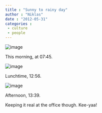 ```yaml
---
title : "Sunny to rainy day"
author : "Niklas"
date : "2012-05-31"
categories : 
 - culture
 - people
---
```


![image](https://niklasblog.com/wp-content/wpid-CameraZOOM-20120531075449640.jpg "CameraZOOM-20120531075449640.jpg")

This morning, at 07:45.

![image](https://niklasblog.com/wp-content/wpid-CameraZOOM-20120531125655440.jpg "CameraZOOM-20120531125655440.jpg")

Lunchtime, 12:56.

![image](https://niklasblog.com/wp-content/wpid-CameraZOOM-20120531133945476.jpg "CameraZOOM-20120531133945476.jpg")

Afternoon, 13:39.

Keeping it real at the office though. Kee-yaa!
